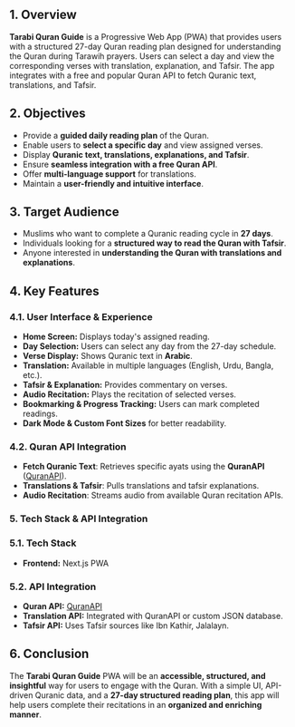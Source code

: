 

## 1. Overview

**Tarabi Quran Guide** is a Progressive Web App (PWA) that provides users with a structured 27-day Quran reading plan designed for understanding the Quran during Tarawih prayers. Users can select a day and view the corresponding verses with translation, explanation, and Tafsir. The app integrates with a free and popular Quran API to fetch Quranic text, translations, and Tafsir.

## 2. Objectives

- Provide a **guided daily reading plan** of the Quran.
- Enable users to **select a specific day** and view assigned verses.
- Display **Quranic text, translations, explanations, and Tafsir**.
- Ensure **seamless integration with a free Quran API**.
- Offer **multi-language support** for translations.
- Maintain a **user-friendly and intuitive interface**.

## 3. Target Audience

- Muslims who want to complete a Quranic reading cycle in **27 days**.
- Individuals looking for a **structured way to read the Quran with Tafsir**.
- Anyone interested in **understanding the Quran with translations and explanations**.

## 4. Key Features

### 4.1. User Interface & Experience

- **Home Screen:** Displays today's assigned reading.
- **Day Selection:** Users can select any day from the 27-day schedule.
- **Verse Display:** Shows Quranic text in **Arabic**.
- **Translation:** Available in multiple languages (English, Urdu, Bangla, etc.).
- **Tafsir & Explanation:** Provides commentary on verses.
- **Audio Recitation:** Plays the recitation of selected verses.
- **Bookmarking & Progress Tracking:** Users can mark completed readings.
- **Dark Mode & Custom Font Sizes** for better readability.

### 4.2. Quran API Integration

- **Fetch Quranic Text**: Retrieves specific ayats using the **QuranAPI** ([QuranAPI](https://quranapi.pages.dev/getting-started)).
- **Translations & Tafsir**: Pulls translations and tafsir explanations.
- **Audio Recitation**: Streams audio from available Quran recitation APIs.

### 5. Tech Stack & API Integration

### 5.1. Tech Stack

- **Frontend:** Next.js PWA

### 5.2. API Integration

- **Quran API:** [QuranAPI](https://quranapi.pages.dev/getting-started)
- **Translation API:** Integrated with QuranAPI or custom JSON database.
- **Tafsir API:** Uses Tafsir sources like Ibn Kathir, Jalalayn.

## 6. Conclusion

The **Tarabi Quran Guide** PWA will be an **accessible, structured, and insightful** way for users to engage with the Quran. With a simple UI, API-driven Quranic data, and a **27-day structured reading plan**, this app will help users complete their recitations in an **organized and enriching manner**.